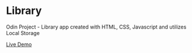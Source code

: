 # Library
Odin Project - Library app created with HTML, CSS, Javascript and utilizes Local Storage

<a href="https://meifhuang.github.io/Library/"> Live Demo </a>
